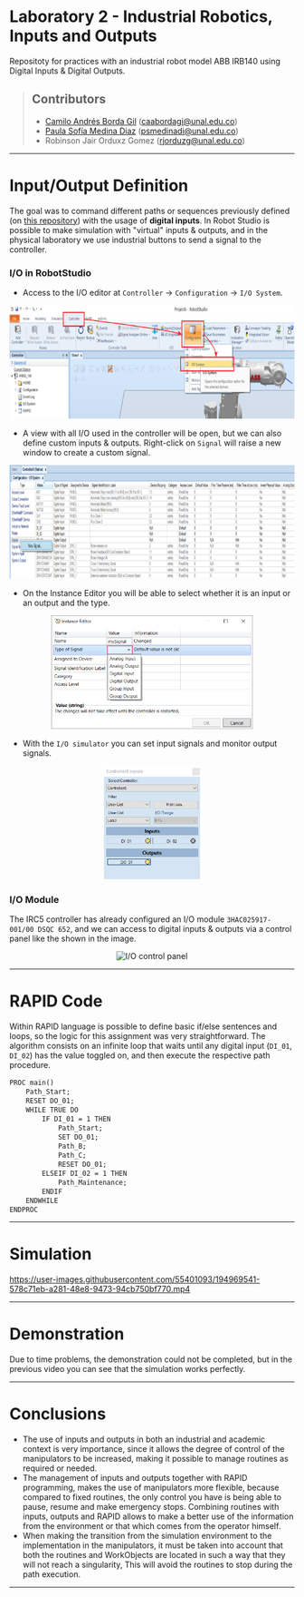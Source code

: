 # Laboratory 2 - Industrial Robotics, Inputs and Outputs
Repositoty for practices with an industrial robot model ABB IRB140 using Digital Inputs &amp; Digital Outputs.

> ## Contributors
> 
> - [Camilo Andrés Borda Gil](https://github.com/Canborda) (caabordagi@unal.edu.co)
> - [Paula Sofía Medina Diaz](https://github.com/psmedinadi22) (psmedinadi@unal.edu.co)
> - Robinson Jair Orduxz Gomez (rjorduzg@unal.edu.co)

---
# Input/Output Definition

The goal was to command different paths or sequences previously defined (on [this repository](https://github.com/Canborda/robotics-lab1)) with the usage of __digital inputs__. In Robot Studio is possible to make simulation with "virtual" inputs & outputs, and in the physical laboratory we use industrial buttons to send a signal to the controller.

### I/O in RobotStudio

- Access to the I/O editor at `Controller` -> `Configuration` -> `I/O System`.
<p align="center"><img height=200 src="./assets/steps1.png" alt="Access to I/O system" /></p>

- A view with all I/O used in the controller will be open, but we can also define custom inputs & outputs. Right-click on `Signal` will raise a new window to create a custom signal.
<p align="center"><img height=200 src="./assets/steps2.png" alt="Create a new signal" /></p>

- On the Instance Editor you will be able to select whether it is an input or an output and the type.
<p align="center"><img height=200 src="./assets/steps3.png" alt="Define new signal" /></p>

- With the `I/O simulator` you can set input signals and monitor output signals.
<p align="center"><img height=200 src="./assets/steps4.png" alt="I/O simulator window" /></p>

### I/O Module

The IRC5 controller has already configured an I/O module `3HAC025917-001/00 DSQC 652`, and we can access to digital inputs & outputs via a control panel like the shown in the image.
<p align="center"><img height=200 src="./assets/controlpanel.png" alt="I/O control panel" /></p>

---
# RAPID Code

Within RAPID language is possible to define basic if/else sentences and loops, so the logic for this assignment was very straightforward. The algorithm consists on an infinite loop that waits until any digital input (`DI_01`, `DI_02`) has the value toggled on, and then execute the respective path procedure.

```
PROC main()
    Path_Start;
    RESET DO_01;
    WHILE TRUE DO
        IF DI_01 = 1 THEN
            Path_Start;
            SET DO_01;
            Path_B;
            Path_C;
            RESET DO_01;
        ELSEIF DI_02 = 1 THEN
            Path_Maintenance;
        ENDIF
    ENDWHILE
ENDPROC
```

---
# Simulation

https://user-images.githubusercontent.com/55401093/194969541-578c71eb-a281-48e8-9473-94cb750bf770.mp4

--- 
# Demonstration

Due to time problems, the demonstration could not be completed, but in the previous video you can see that the simulation works perfectly.

<!-- https://user-images.githubusercontent.com/55401093/194969574-727c1e2c-fea1-468f-b040-2997ec295016.mp4 -->

---
# Conclusions

- The use of inputs and outputs in both an industrial and academic context is very importance, since it allows the degree of control of the manipulators to be increased, making it possible to manage routines as required or needed.
- The management of inputs and outputs together with RAPID programming, makes the use of manipulators more flexible, because compared to fixed routines, the only control you have is being able to pause, resume and make emergency stops. Combining routines with inputs, outputs and RAPID allows to make a better use of the information from the environment or that which comes from the operator himself.
- When making the transition from the simulation environment to the implementation in the manipulators, it must be taken into account that both the routines and WorkObjects are located in such a way that they will not reach a singularity, This will avoid the routines to stop during the path execution.

---
